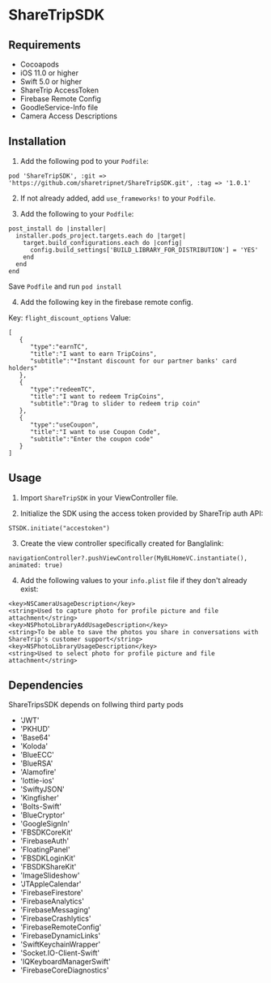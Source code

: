 # ShareTripSDK

## Requirements
- Cocoapods
- iOS 11.0 or higher
- Swift 5.0 or higher
- ShareTrip AccessToken
- Firebase Remote Config
- GoodleService-Info file
- Camera Access Descriptions

 
## Installation

1. Add the following pod to your `Podfile`:

```
pod 'ShareTripSDK', :git => 'https://github.com/sharetripnet/ShareTripSDK.git', :tag => '1.0.1'
```

2. If not already added, add `use_frameworks!` to your `Podfile`.

3. Add the following to your `Podfile`:

```
post_install do |installer|
  installer.pods_project.targets.each do |target|
    target.build_configurations.each do |config|
      config.build_settings['BUILD_LIBRARY_FOR_DISTRIBUTION'] = 'YES'
    end
  end
end
```
Save `Podfile` and run `pod install`

4. Add the following key in the firebase remote config.

Key: ```flight_discount_options``` 
Value:
```
[
   {
      "type":"earnTC",
      "title":"I want to earn TripCoins",
      "subtitle":"*Instant discount for our partner banks' card holders"
   },
   {
      "type":"redeemTC",
      "title":"I want to redeem TripCoins",
      "subtitle":"Drag to slider to redeem trip coin"
   },
   {
      "type":"useCoupon",
      "title":"I want to use Coupon Code",
      "subtitle":"Enter the coupon code"
   }
]
```


## Usage

1. Import `ShareTripSDK` in your ViewController file.

2. Initialize the SDK using the access token provided by ShareTrip auth API:

```
STSDK.initiate("accestoken")
```
3. Create the view controller specifically created for Banglalink:

```
navigationController?.pushViewController(MyBLHomeVC.instantiate(), animated: true)
```

4. Add the following values to your `info.plist` file if they don't already exist:

```
<key>NSCameraUsageDescription</key>
<string>Used to capture photo for profile picture and file attachment</string>
<key>NSPhotoLibraryAddUsageDescription</key>
<string>To be able to save the photos you share in conversations with ShareTrip's customer support</string>
<key>NSPhotoLibraryUsageDescription</key>
<string>Used to select photo for profile picture and file attachment</string>
```

## Dependencies

ShareTripsSDK depends on follwing third party pods 

 - 'JWT'
 - 'PKHUD'
 - 'Base64'
 - 'Koloda'
 - 'BlueECC'
 - 'BlueRSA'
 - 'Alamofire'
 - 'lottie-ios'
 - 'SwiftyJSON'
 - 'Kingfisher'
 - 'Bolts-Swift'
 - 'BlueCryptor'
 - 'GoogleSignIn'
 - 'FBSDKCoreKit'
 - 'FirebaseAuth'
 - 'FloatingPanel'
 - 'FBSDKLoginKit'
 - 'FBSDKShareKit'
 - 'ImageSlideshow'
 - 'JTAppleCalendar'
 - 'FirebaseFirestore'
 - 'FirebaseAnalytics'
 - 'FirebaseMessaging'
 - 'FirebaseCrashlytics'
 - 'FirebaseRemoteConfig'
 - 'FirebaseDynamicLinks'
 - 'SwiftKeychainWrapper'
 - 'Socket.IO-Client-Swift'
 - 'IQKeyboardManagerSwift'
 - 'FirebaseCoreDiagnostics'
